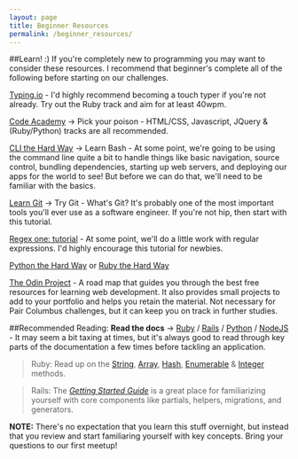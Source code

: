 ```yaml
---
layout: page
title: Beginner Resources
permalink: /beginner_resources/
---
```


##Learn! :)
If you're completely new to programming you may want to consider these resources. I recommend that beginner's complete all of the following before starting on our challenges. 

[Typing.io](https://typing.io/) - I'd highly recommend becoming a touch typer if you're not already. Try out the Ruby track and aim for at least 40wpm.

[Code Academy](http://www.codecademy.com/learn) -> Pick your poison - HTML/CSS, Javascript, JQuery & (Ruby/Python) tracks are all recommended.

[CLI the Hard Way](http://cli.learncodethehardway.org/book/) -> Learn Bash - At some point, we're going to be using the command line quite a bit to handle things like basic navigation, source control, bundling dependencies, starting up web servers, and deploying our apps for the world to see! But before we can do that, we'll need to be familiar with the basics.

[Learn Git](https://try.github.io/levels/1/challenges/1) -> Try Git - What's Git? It's probably one of the most important tools you'll ever use as a software engineer. If you're not hip, then start with this tutorial.

[Regex one: tutorial](http://regexone.com/) - At some point, we'll do a little work with regular expressions. I'd highly encourage this tutorial for newbies.

[Python the Hard Way](http://learnpythonthehardway.org/book/) or [Ruby the Hard Way](http://learnrubythehardway.org/book/)

[The Odin Project](http://theodinproject.com/) - A road map that guides you through the best free resources for learning web development. It also provides small projects to add to your portfolio and helps you retain the material. Not necessary for Pair Columbus challenges, but it can keep you on track in further studies.

##Recommended Reading:
__Read the docs__ -> [Ruby](http://ruby-doc.org/) / [Rails](http://guides.rubyonrails.org/) / [Python](https://docs.python.org/2/) / [NodeJS](http://nodejs.org/api/) - It may seem a bit taxing at times, but it's always good to read through key parts of the documentation a few times before tackling an application. 

> Ruby: Read up on the [String](http://ruby-doc.org/core-2.1.2/String.html), [Array](http://ruby-doc.org/core-2.1.2/Array.html), [Hash](http://ruby-doc.org/core-2.1.2/Hash.html), [Enumerable](http://ruby-doc.org/core-2.1.2/Enumerable.html) & [Integer](http://ruby-doc.org/core-2.1.2/Integer.html) methods.

> Rails: The [_Getting Started Guide_](http://guides.rubyonrails.org/getting_started.html) is a great place for familiarizing yourself with core components like partials, helpers, migrations, and generators.

__NOTE:__ There's no expectation that you learn this stuff overnight, but instead that you review and start familiaring yourself with key concepts. Bring your questions to our first meetup!
